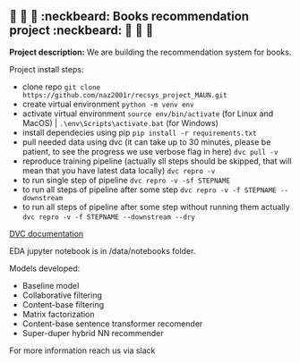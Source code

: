 ## :blue_book: :book: :orange_book: :neckbeard: Books recommendation project :neckbeard: :orange_book: :book: :blue_book:

**Project description:**
We are building the recommendation system for books. 

Project install steps:
- clone repo
`git clone https://github.com/naz2001r/recsys_project_MAUN.git`
- create virtual environment
`python -m venv env`
- activate virtual environment `source env/bin/activate` (for Linux and MacOS) | `.\env\Scripts\activate.bat` (for Windows)
- install dependecies using pip
`pip install -r requirements.txt`
- pull needed data using dvc (it can take up to 30 minutes, please be patient, to see the progress we use verbose flag in here)
`dvc pull -v`
- reproduce training pipeline (actually sll steps should be skipped, that will mean that you have latest data locally)
`dvc repro -v`
- to run single step of pipeline
`dvc repro -v -sf STEPNAME`
- to run all steps of pipeline after some step
`dvc repro -v -f STEPNAME --downstream`
- to run all steps of pipeline after some step without running them actually
`dvc repro -v -f STEPNAME --downstream --dry`

[DVC documentation](https://dvc.org/doc/start/data-management/data-versioning)

EDA jupyter notebook is in /data/notebooks folder.

Models developed:
- Baseline model
- Collaborative filtering
- Content-base filtering
- Matrix factorization
- Content-base sentence transformer recomender
- Super-duper hybrid NN recommender

For more information reach us via slack